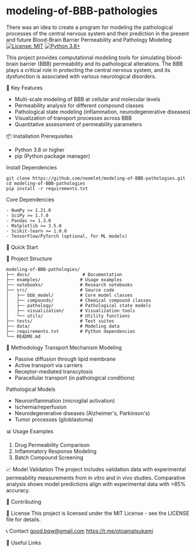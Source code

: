 # modeling-of-BBB-pathologies
There was an idea to create a program for modeling the pathological processes of the central nervous system and their prediction in the present and future
Blood-Brain Barrier Permeability and Pathology Modeling
[![License: MIT](https://img.shields.io/badge/License-MIT-yellow.svg)](https://opensource.org/licenses/MIT)
[![Python 3.8+](https://img.shields.io/badge/python-3.8+-blue.svg)](https://www.python.org/downloads/)

This project provides computational modeling tools for simulating blood-brain barrier (BBB) permeability and its pathological alterations. The BBB plays a critical role in protecting the central nervous system, and its dysfunction is associated with various neurological disorders.

🎯 Key Features
- Multi-scale modeling of BBB at cellular and molecular levels
- Permeability analysis for different compound classes
- Pathological state modeling (inflammation, neurodegenerative diseases)
- Visualization of transport processes across BBB
- Quantitative assessment of permeability parameters

📦 Installation
Prerequisites
- Python 3.8 or higher
- pip (Python package manager)

Install Dependencies
```
git clone https://github.com/neomlet/modeling-of-BBB-pathologies.git
cd modeling-of-BBB-pathologies
pip install -r requirements.txt
```

Core Dependencies
```
- NumPy >= 1.21.0
- SciPy >= 1.7.0
- Pandas >= 1.3.0
- Matplotlib >= 3.5.0
- Scikit-learn >= 1.0.0
- TensorFlow/PyTorch (optional, for ML models)
```
🚀 Quick Start

📁 Project Structure
```
modeling-of-BBB-pathologies/
├── docs/                    # Documentation
├── examples/               # Usage examples
├── notebooks/              # Research notebooks
├── src/                    # Source code
│   ├── bbb_model/          # Core model classes
│   ├── compounds/          # Chemical compound classes
│   ├── pathology/          # Pathological state models
│   ├── visualization/      # Visualization tools
│   └── utils/              # Utility functions
├── tests/                  # Test suites
├── data/                   # Modeling data
├── requirements.txt        # Python dependencies
└── README.md
```
🔬 Methodology
Transport Mechanism Modeling
- Passive diffusion through lipid membrane
- Active transport via carriers
- Receptor-mediated transcytosis
- Paracellular transport (in pathological conditions)

Pathological Models
- Neuroinflammation (microglial activation)
- Ischemia/reperfusion
- Neurodegenerative diseases (Alzheimer's, Parkinson's)
- Tumor processes (glioblastoma)

📊 Usage Examples
1. Drug Permeability Comparison
2. Inflammatory Response Modeling
3. Batch Compound Screening

📈 Model Validation
The project includes validation data with experimental permeability measurements from in vitro and in vivo studies. Comparative analysis shows model predictions align with experimental data with >85% accuracy.

🤝 Contributing

📄 License
This project is licensed under the MIT License - see the LICENSE file for details.

📞 Contact
good.bqw@gmail.com
https://t.me/otoamatsukami

🔗 Useful Links
